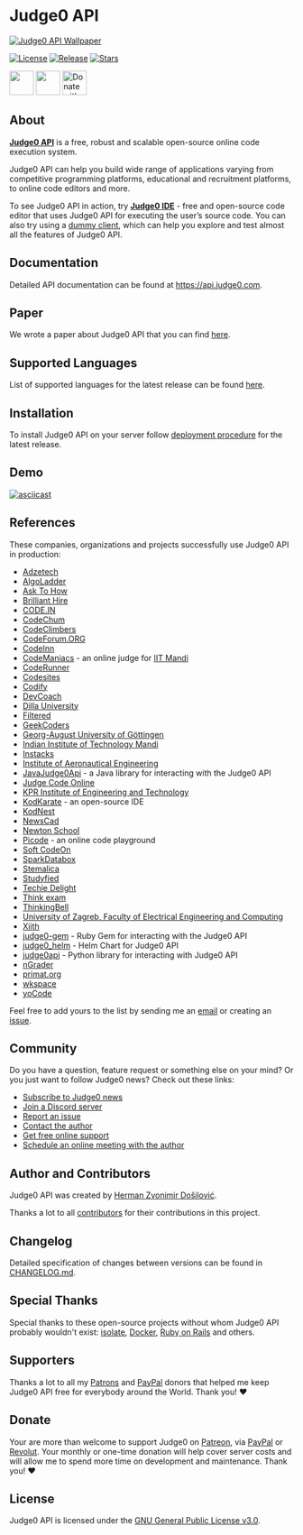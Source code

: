 # Judge0 API
[![Judge0 API Wallpaper](https://github.com/judge0/api/blob/master/.github/wallpaper.png?raw=true)](https://api.judge0.com)

[![License](https://img.shields.io/github/license/judge0/api?color=2185d0&style=flat-square)](https://github.com/judge0/api/blob/master/LICENSE)
[![Release](https://img.shields.io/github/v/release/judge0/api?color=2185d0&style=flat-square)](https://github.com/judge0/api/releases)
[![Stars](https://img.shields.io/github/stars/judge0/api?color=2185d0&style=flat-square)](https://github.com/judge0/api/stargazers)

<a href="https://www.producthunt.com/posts/judge0-ide" target="_blank"><img src="https://api.producthunt.com/widgets/embed-image/v1/featured.svg?post_id=179885&theme=light" alt="" height="43px" /></a>
<a href="https://patreon.com/hermanzdosilovic" target="_blank"><img src="https://c5.patreon.com/external/logo/become_a_patron_button@2x.png" alt="" height="43px" /></a>
<a href="https://paypal.me/hermanzdosilovic" target="_blank"><img src="https://www.paypalobjects.com/en_US/i/btn/btn_donateCC_LG.gif" alt="Donate with PayPal" height="43px" /></a>

## About
[**Judge0 API**](https://api.judge0.com) is a free, robust and scalable open-source online code execution system.

Judge0 API can help you build wide range of applications varying from competitive programming platforms, educational and recruitment platforms, to online code editors and more.

To see Judge0 API in action, try [**Judge0 IDE**](https://ide.judge0.com) - free and open-source code editor that uses Judge0 API for executing the user’s source code. You can also try using a [dummy client](https://api.judge0.com/dummy-client.html), which can help you explore and test almost all the features of Judge0 API.

## Documentation
Detailed API documentation can be found at https://api.judge0.com.

## Paper
We wrote a paper about Judge0 API that you can find [here](https://minio.judge0.com/public/paper-in-review.pdf).

## Supported Languages
List of supported languages for the latest release can be found [here](https://jsonpp.judge0.com/?https://api.judge0.com/languages).

## Installation
To install Judge0 API on your server follow [deployment procedure](https://github.com/judge0/api/releases) for the latest release.

## Demo
[![asciicast](https://asciinema.org/a/318465.svg)](https://asciinema.org/a/318465)

## References
These companies, organizations and projects successfully use Judge0 API in production:
- [Adzetech](https://adzetech.com)
- [AlgoLadder](http://algoladder.com)
- [Ask To How](https://www.asktohow.com)
- [Brilliant Hire](https://www.brillianthire.io)
- [CODE.IN](https://code.in)
- [CodeChum](https://www.codechum.com)
- [CodeClimbers](https://github.com/appsicle/CodeClimbers)
- [CodeForum.ORG](https://codeforum.org)
- [CodeInn](https://codeinn.org)
- [CodeManiacs](https://github.com/KamandPrompt/CodeManiacs) - an online judge for [IIT Mandi](http://www.iitmandi.ac.in)
- [CodeRunner](https://github.com/codeclassroom/CodeRunner)
- [Codesites](http://codesites.in)
- [Codify](https://codify.herokuapp.com)
- [DevCoach](https://www.dev-coach.com)
- [Dilla University](http://www.duvlab.website)
- [Filtered](https://www.filtered.ai)
- [GeekCoders](http://www.geekcoders.co.in)
- [Georg-August University of Göttingen](https://www.uni-goettingen.de)
- [Indian Institute of Technology Mandi](http://www.iitmandi.ac.in)
- [Instacks](https://instacks.in)
- [Institute of Aeronautical Engineering](https://www.iare.ac.in)
- [JavaJudge0Api](https://github.com/bloodnighttw/JavaJudge0Api) - a Java library for interacting with the Judge0 API
- [Judge Code Online](http://en.chamcode.net)
- [KPR Institute of Engineering and Technology](https://www.kpriet.ac.in)
- [KodKarate](http://www.kodkarate.in) - an open-source IDE
- [KodNest](https://www.kodnest.com)
- [NewsCad](http://newscad.com)
- [Newton School](https://www.newtonschool.co)
- [Picode](https://picode.now.sh) - an online code playground
- [Soft CodeOn](https://softcodeon.com)
- [SparkDatabox](https://sparkdatabox.com)
- [Stemalica](https://stemalica.com)
- [Studyfied](https://studyfied.com)
- [Techie Delight](https://techiedelight.com)
- [Think exam](https://www.thinkexam.com)
- [ThinkingBell](https://www.thinkingbell.com)
- [University of Zagreb, Faculty of Electrical Engineering and Computing](https://www.fer.unizg.hr/en)
- [Xiith](https://xiith.com)
- [judge0-gem](https://github.com/TopRoupi/judge0-gem) - Ruby Gem for interacting with the Judge0 API
- [judge0_helm](https://github.com/saikatharryc/judge0_helm) - Helm Chart for Judge0 API
- [judge0api](https://github.com/vCra/judge0api) - Python library for interacting with Judge0 API
- [nGrader](https://ngrader.herokuapp.com)
- [primat.org](http://primat.org)
- [wkspace](http://wkspace.herokuapp.com)
- [yoCode](https://www.yocode.in)

Feel free to add yours to the list by sending me an [email](mailto:hermanz.dosilovic@gmail.com) or creating an [issue](https://github.com/judge0/api/issues/new).

## Community
Do you have a question, feature request or something else on your mind?
Or you just want to follow Judge0 news?
Check out these links:

* [Subscribe to Judge0 news](https://judge0.com/#subscribe)
* [Join a Discord server](https://discord.gg/6dvxeA8)
* [Report an issue](https://github.com/judge0/api/issues/new)
* [Contact the author](https://github.com/hermanzdosilovic)
* [Get free online support](https://judge0.appointlet.com)
* [Schedule an online meeting with the author](https://judge0.appointlet.com)

## Author and Contributors
Judge0 API was created by [Herman Zvonimir Došilović](https://github.com/hermanzdosilovic).

Thanks a lot to all [contributors](https://github.com/judge0/api/graphs/contributors) for their contributions in this project.

## Changelog
Detailed specification of changes between versions can be found in [CHANGELOG.md](https://github.com/judge0/api/blob/master/CHANGELOG.md).

## Special Thanks
Special thanks to these open-source projects without whom Judge0 API probably wouldn't exist: [isolate](https://github.com/ioi/isolate), [Docker](https://github.com/docker), [Ruby on Rails](https://github.com/rails/rails) and others.

## Supporters
Thanks a lot to all my [Patrons](https://www.patreon.com/hermanzdosilovic) and [PayPal](https://paypal.me/hermanzdosilovic) donors that helped me keep Judge0 API free for everybody around the World. Thank you! ♥

## Donate
Your are more than welcome to support Judge0 on [Patreon](https://www.patreon.com/hermanzdosilovic), via [PayPal](https://paypal.me/hermanzdosilovic) or [Revolut](https://pay.revolut.com/profile/hermancy5). Your monthly or one-time donation will help cover server costs and will allow me to spend more time on development and maintenance. Thank you! ♥

## License
Judge0 API is licensed under the [GNU General Public License v3.0](https://github.com/judge0/api/blob/master/LICENSE).

